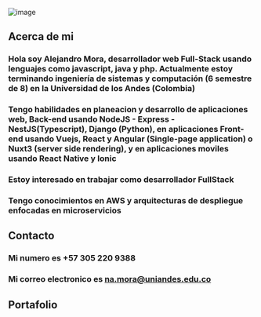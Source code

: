 ![image](https://soyhorizonte.com/wp-content/uploads/2020/10/JS-by-SoyHorizonte.gif)

## Acerca de mi 
### Hola soy Alejandro Mora, desarrollador web Full-Stack usando lenguajes como javascript, java y php. Actualmente estoy terminando ingeniería de sistemas y computación (6 semestre de 8) en la Universidad de los Andes (Colombia)

### Tengo habilidades en planeacion y desarrollo de aplicaciones web, Back-end usando NodeJS - Express - NestJS(Typescript), Django (Python), en aplicaciones Front-end usando Vuejs, React y Angular (Single-page application) o Nuxt3 (server side rendering), y en aplicaciones moviles usando React Native y Ionic  

### Estoy interesado en trabajar como desarrollador FullStack

### Tengo conocimientos en AWS y arquitecturas de despliegue enfocadas en microservicios

## Contacto
### Mi numero es +57 305 220 9388
### Mi correo electronico es na.mora@uniandes.edu.co

## Portafolio
## 
